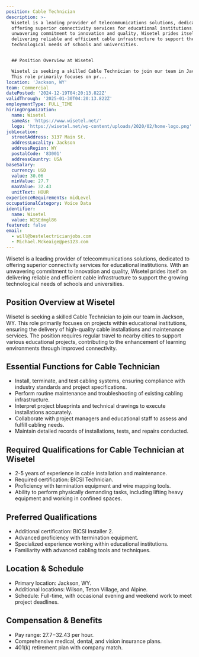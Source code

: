```yaml
---
position: Cable Technician
description: >-
  Wisetel is a leading provider of telecommunications solutions, dedicated to
  offering superior connectivity services for educational institutions. With an
  unwavering commitment to innovation and quality, Wisetel prides itself on
  delivering reliable and efficient cable infrastructure to support the growing
  technological needs of schools and universities.


  ## Position Overview at Wisetel

  Wisetel is seeking a skilled Cable Technician to join our team in Jackson, WY.
  This role primarily focuses on pr...
location: 'Jackson, WY'
team: Commercial
datePosted: '2024-12-19T04:20:13.822Z'
validThrough: '2025-01-30T04:20:13.822Z'
employmentType: FULL_TIME
hiringOrganization:
  name: Wisetel
  sameAs: 'https://www.wisetel.net/'
  logo: 'https://wisetel.net/wp-content/uploads/2020/02/home-logo.png'
jobLocation:
  streetAddress: 3137 Main St.
  addressLocality: Jackson
  addressRegion: WY
  postalCode: '83001'
  addressCountry: USA
baseSalary:
  currency: USD
  value: 30.06
  minValue: 27.7
  maxValue: 32.43
  unitText: HOUR
experienceRequirements: midLevel
occupationalCategory: Voice Data
identifier:
  name: Wisetel
  value: WISEdmgl86
featured: false
email:
  - will@bestelectricianjobs.com
  - Michael.Mckeaige@pes123.com
---
```




Wisetel is a leading provider of telecommunications solutions, dedicated to offering superior connectivity services for educational institutions. With an unwavering commitment to innovation and quality, Wisetel prides itself on delivering reliable and efficient cable infrastructure to support the growing technological needs of schools and universities.

## Position Overview at Wisetel
Wisetel is seeking a skilled Cable Technician to join our team in Jackson, WY. This role primarily focuses on projects within educational institutions, ensuring the delivery of high-quality cable installations and maintenance services. The position requires regular travel to nearby cities to support various educational projects, contributing to the enhancement of learning environments through improved connectivity.

## Essential Functions for Cable Technician
- Install, terminate, and test cabling systems, ensuring compliance with industry standards and project specifications.
- Perform routine maintenance and troubleshooting of existing cabling infrastructure.
- Interpret project blueprints and technical drawings to execute installations accurately.
- Collaborate with project managers and educational staff to assess and fulfill cabling needs.
- Maintain detailed records of installations, tests, and repairs conducted.

## Required Qualifications for Cable Technician at Wisetel
- 2-5 years of experience in cable installation and maintenance.
- Required certification: BICSI Technician.
- Proficiency with termination equipment and wire mapping tools.
- Ability to perform physically demanding tasks, including lifting heavy equipment and working in confined spaces.

## Preferred Qualifications
- Additional certification: BICSI Installer 2.
- Advanced proficiency with termination equipment.
- Specialized experience working within educational institutions.
- Familiarity with advanced cabling tools and techniques.

## Location & Schedule
- Primary location: Jackson, WY.
- Additional locations: Wilson, Teton Village, and Alpine.
- Schedule: Full-time, with occasional evening and weekend work to meet project deadlines.

## Compensation & Benefits
- Pay range: $27.7-$32.43 per hour.
- Comprehensive medical, dental, and vision insurance plans.
- 401(k) retirement plan with company match.
